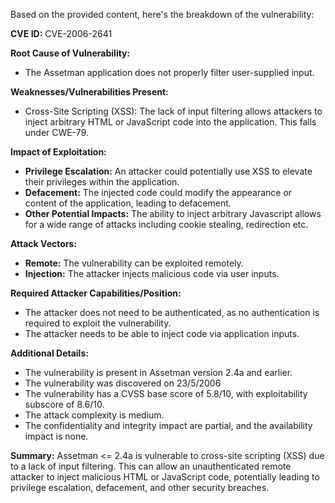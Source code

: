 Based on the provided content, here's the breakdown of the vulnerability:

**CVE ID:** CVE-2006-2641

**Root Cause of Vulnerability:**
*   The Assetman application does not properly filter user-supplied input.

**Weaknesses/Vulnerabilities Present:**
*   Cross-Site Scripting (XSS): The lack of input filtering allows attackers to inject arbitrary HTML or JavaScript code into the application. This falls under CWE-79.

**Impact of Exploitation:**
*   **Privilege Escalation:**  An attacker could potentially use XSS to elevate their privileges within the application.
*   **Defacement:**  The injected code could modify the appearance or content of the application, leading to defacement.
*   **Other Potential Impacts:** The ability to inject arbitrary Javascript allows for a wide range of attacks including cookie stealing, redirection etc.

**Attack Vectors:**
*   **Remote:**  The vulnerability can be exploited remotely.
*   **Injection:** The attacker injects malicious code via user inputs.

**Required Attacker Capabilities/Position:**
*   The attacker does not need to be authenticated, as no authentication is required to exploit the vulnerability.
*   The attacker needs to be able to inject code via application inputs.

**Additional Details:**
*   The vulnerability is present in Assetman version 2.4a and earlier.
*   The vulnerability was discovered on 23/5/2006
*   The vulnerability has a CVSS base score of 5.8/10, with exploitability subscore of 8.6/10.
*   The attack complexity is medium.
*   The confidentiality and integrity impact are partial, and the availability impact is none.

**Summary:**
Assetman <= 2.4a is vulnerable to cross-site scripting (XSS) due to a lack of input filtering. This can allow an unauthenticated remote attacker to inject malicious HTML or JavaScript code, potentially leading to privilege escalation, defacement, and other security breaches.